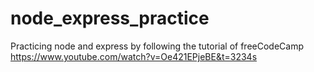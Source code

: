 # node_express_practice
Practicing node and express by following the tutorial of freeCodeCamp
https://www.youtube.com/watch?v=Oe421EPjeBE&t=3234s
